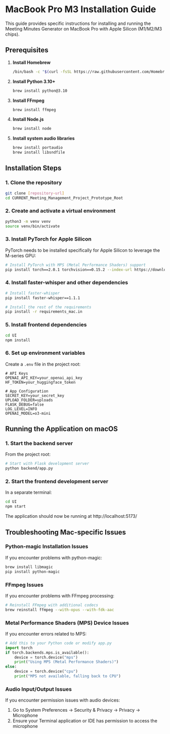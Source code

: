 # MacBook Pro M3 Installation Guide

This guide provides specific instructions for installing and running the Meeting Minutes Generator on MacBook Pro with Apple Silicon (M1/M2/M3 chips).

## Prerequisites

1. **Install Homebrew**
   ```bash
   /bin/bash -c "$(curl -fsSL https://raw.githubusercontent.com/Homebrew/install/HEAD/install.sh)"
   ```

2. **Install Python 3.10+**
   ```bash
   brew install python@3.10
   ```

3. **Install FFmpeg**
   ```bash
   brew install ffmpeg
   ```

4. **Install Node.js**
   ```bash
   brew install node
   ```

5. **Install system audio libraries**
   ```bash
   brew install portaudio
   brew install libsndfile
   ```

## Installation Steps

### 1. Clone the repository

```bash
git clone [repository-url]
cd CURRENT_Meeting_Management_Project_Prototype_Root
```

### 2. Create and activate a virtual environment

```bash
python3 -m venv venv
source venv/bin/activate
```

### 3. Install PyTorch for Apple Silicon

PyTorch needs to be installed specifically for Apple Silicon to leverage the M-series GPU:

```bash
# Install PyTorch with MPS (Metal Performance Shaders) support
pip install torch==2.0.1 torchvision==0.15.2 --index-url https://download.pytorch.org/whl/cpu
```

### 4. Install faster-whisper and other dependencies

```bash
# Install faster-whisper
pip install faster-whisper==1.1.1

# Install the rest of the requirements
pip install -r requirements_mac.in
```

### 5. Install frontend dependencies

```bash
cd UI
npm install
```

### 6. Set up environment variables

Create a `.env` file in the project root:

```
# API Keys
OPENAI_API_KEY=your_openai_api_key
HF_TOKEN=your_huggingface_token

# App Configuration
SECRET_KEY=your_secret_key
UPLOAD_FOLDER=uploads
FLASK_DEBUG=false
LOG_LEVEL=INFO
OPENAI_MODEL=o3-mini
```

## Running the Application on macOS

### 1. Start the backend server

From the project root:

```bash
# Start with Flask development server
python backend/app.py
```

### 2. Start the frontend development server

In a separate terminal:

```bash
cd UI
npm start
```

The application should now be running at http://localhost:5173/

## Troubleshooting Mac-specific Issues

### Python-magic Installation Issues

If you encounter problems with python-magic:

```bash
brew install libmagic
pip install python-magic
```

### FFmpeg Issues

If you encounter problems with FFmpeg processing:

```bash
# Reinstall FFmpeg with additional codecs
brew reinstall ffmpeg --with-opus --with-fdk-aac
```

### Metal Performance Shaders (MPS) Device Issues

If you encounter errors related to MPS:

```python
# Add this to your Python code or modify app.py
import torch
if torch.backends.mps.is_available():
    device = torch.device("mps")
    print("Using MPS (Metal Performance Shaders)")
else:
    device = torch.device("cpu")
    print("MPS not available, falling back to CPU")
```

### Audio Input/Output Issues

If you encounter permission issues with audio devices:

1. Go to System Preferences → Security & Privacy → Privacy → Microphone
2. Ensure your Terminal application or IDE has permission to access the microphone
